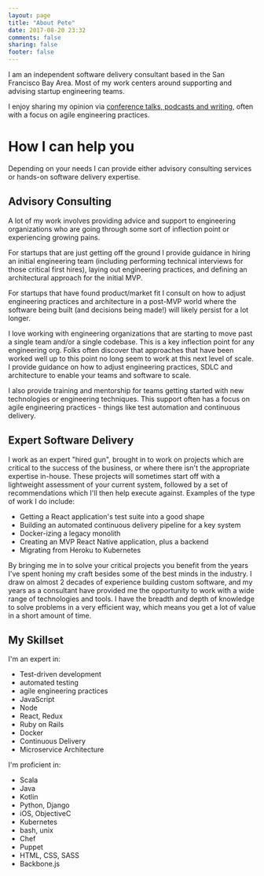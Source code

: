 ```yaml
---
layout: page
title: "About Pete"
date: 2017-08-20 23:32
comments: false
sharing: false
footer: false
---
```


I am an independent software delivery consultant based in the San Francisco Bay Area. Most of my work centers around supporting and advising startup engineering teams.

I enjoy sharing my opinion via [conference talks, podcasts and writing](/articles-and-talks), often with a focus on agile engineering practices. 

# How I can help you

Depending on your needs I can provide either advisory consulting services or hands-on software delivery expertise.

## Advisory Consulting

A lot of my work involves providing advice and support to engineering organizations who are going through some sort of inflection point or experiencing growing pains.

For startups that are just getting off the ground I provide guidance in hiring an initial engineering team (including performing technical interviews for those critical first hires), laying out engineering practices, and defining an architectural approach for the initial MVP.

For startups that have found product/market fit I consult on how to adjust engineering practices and architecture in a post-MVP world where the software being built (and decisions being made!) will likely persist for a lot longer.

I love working with engineering organizations that are starting to move past a single team and/or a single codebase. This is a key inflection point for any engineering org. Folks often discover that approaches that have been worked well up to this point no long seem to work at this next level of scale. I provide guidance on how to adjust engineering practices, SDLC and architecture to enable your teams and software to scale.

I also provide training and mentorship for teams getting started with new technologies or engineering techniques. This support often has a focus on agile engineering practices - things like test automation and continuous delivery.

## Expert Software Delivery

I work as an expert "hired gun", brought in to work on projects which are critical to the success of the business, or where there isn't the appropriate expertise in-house. These projects will sometimes start off with a lightweight assessment of your current system, followed by a set of recommendations which I'll then help execute against. Examples of the type of work I do include:

* Getting a React application's test suite into a good shape
* Building an automated continuous delivery pipeline for a key system
* Docker-izing a legacy monolith
* Creating an MVP React Native application, plus a backend
* Migrating from Heroku to Kubernetes

By bringing me in to solve your critical projects you benefit from the years I've spent honing my craft besides some of the best minds in the industry. I draw on almost 2 decades of experience building custom software, and my years as a consultant have provided me the opportunity to work with a wide range of technologies and tools. I have the breadth and depth of knowledge to solve problems in a very efficient way, which means you get a lot of value in a short amount of time.

## My Skillset

I'm an expert in:

* Test-driven development
* automated testing
* agile engineering practices
* JavaScript
* Node
* React, Redux
* Ruby on Rails
* Docker
* Continuous Delivery
* Microservice Architecture

I'm proficient in:

* Scala
* Java
* Kotlin
* Python, Django
* iOS, ObjectiveC
* Kubernetes
* bash, unix
* Chef
* Puppet
* HTML, CSS, SASS
* Backbone.js
